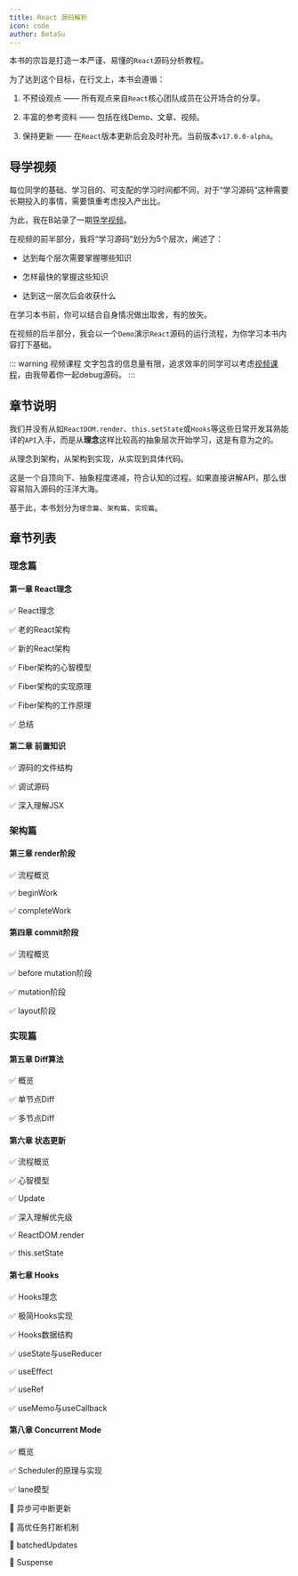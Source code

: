 ```yaml
---
title: React 源码解析
icon: code
author: BetaSu
---
```


本书的宗旨是打造一本严谨、易懂的`React`源码分析教程。

为了达到这个目标，在行文上，本书会遵循：

1. 不预设观点 —— 所有观点来自`React`核心团队成员在公开场合的分享。

2. 丰富的参考资料 —— 包括在线Demo、文章、视频。

3. 保持更新 —— 在`React`版本更新后会及时补充。当前版本`v17.0.0-alpha`。

## 导学视频

每位同学的基础、学习目的、可支配的学习时间都不同，对于“学习源码”这种需要长期投入的事情，需要慎重考虑投入产出比。

为此，我在B站录了一期[导学视频](https://www.bilibili.com/video/BV1Ki4y1u7Vr)。

在视频的前半部分，我将“学习源码”划分为5个层次，阐述了：

- 达到每个层次需要掌握哪些知识

- 怎样最快的掌握这些知识

- 达到这一层次后会收获什么

在学习本书前，你可以结合自身情况做出取舍，有的放矢。

在视频的后半部分，我会以一个`Demo`演示`React`源码的运行流程，为你学习本书内容打下基础。

::: warning 视频课程
文字包含的信息量有限，追求效率的同学可以考虑[视频课程](https://ke.segmentfault.com/course/1650000023864436)，由我带着你一起debug源码。
:::

## 章节说明

我们并没有从如`ReactDOM.render`、`this.setState`或`Hooks`等这些日常开发耳熟能详的`API`入手，而是从**理念**这样比较高的抽象层次开始学习，这是有意为之的。

从理念到架构，从架构到实现，从实现到具体代码。

这是一个自顶向下、抽象程度递减，符合认知的过程。如果直接讲解API，那么很容易陷入源码的汪洋大海。

基于此，本书划分为`理念篇`、`架构篇`、`实现篇`。

## 章节列表

### 理念篇

#### 第一章 React理念

✅ React理念

✅ 老的React架构

✅ 新的React架构

✅ Fiber架构的心智模型

✅ Fiber架构的实现原理

✅ Fiber架构的工作原理

✅ 总结

#### 第二章 前置知识

✅ 源码的文件结构

✅ 调试源码

✅ 深入理解JSX

### 架构篇

#### 第三章 render阶段

✅ 流程概览

✅ beginWork

✅ completeWork

#### 第四章 commit阶段

✅ 流程概览

✅ before mutation阶段

✅ mutation阶段

✅ layout阶段

### 实现篇

#### 第五章 Diff算法

✅ 概览

✅ 单节点Diff

✅ 多节点Diff

#### 第六章 状态更新

✅ 流程概览

✅ 心智模型

✅ Update

✅ 深入理解优先级

✅ ReactDOM.render

✅ this.setState

#### 第七章 Hooks

✅ Hooks理念

✅ 极简Hooks实现

✅ Hooks数据结构

✅ useState与useReducer

✅ useEffect

✅ useRef

✅ useMemo与useCallback

#### 第八章 Concurrent Mode

✅ 概览

✅ Scheduler的原理与实现

✅ lane模型

📝 异步可中断更新

📝 高优任务打断机制

📝 batchedUpdates

📝 Suspense